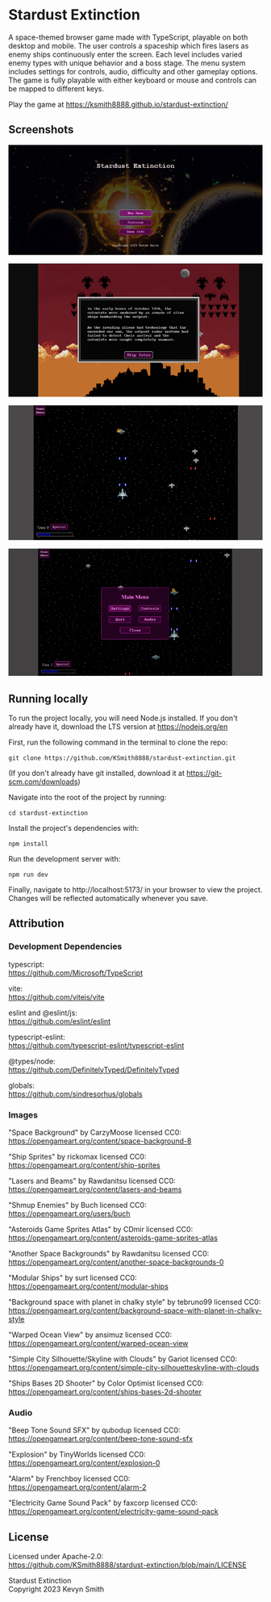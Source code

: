 # Stardust Extinction

A space-themed browser game made with TypeScript, playable on both desktop and mobile. The user controls a spaceship which fires lasers as enemy ships continuously enter the screen. Each level includes varied enemy types with unique behavior and a boss stage. The menu system includes settings for controls, audio, difficulty and other gameplay options. The game is fully playable with either keyboard or mouse and
controls can be mapped to different keys.

Play the game at https://ksmith8888.github.io/stardust-extinction/

## Screenshots

![The title screen with gameplay options and a deep space background that shows a supernova occurring between two planets](/public/screenshots/title-screenshot-desktop.png)

![A text box containing plot details over the silhouette of an armada of alien ships approaching a city skyline in the distance](/public/screenshots/intro-screenshot-desktop.png)

![Gameplay with spaceships firing lasers at eachother over a deep space background, along with a healthbar and menu button in two of the corners](/public/screenshots/gameplay-screenshot-desktop.png)

![An open, bright purple and partially transparent menu with the options settings, controls, quit, audio and close](/public/screenshots/menu-screenshot-desktop.png)

## Running locally

To run the project locally, you will need Node.js installed. If you don't already have it, download the LTS version at https://nodejs.org/en

First, run the following command in the terminal to clone the repo:

```
git clone https://github.com/KSmith8888/stardust-extinction.git
```

(If you don't already have git installed, download it at https://git-scm.com/downloads)

Navigate into the root of the project by running:

```
cd stardust-extinction
```

Install the project's dependencies with:

```
npm install
```

Run the development server with:

```
npm run dev
```

Finally, navigate to http://localhost:5173/ in your browser to view the project. Changes will be reflected automatically whenever you save.

## Attribution

### Development Dependencies

typescript:  
https://github.com/Microsoft/TypeScript

vite:  
https://github.com/vitejs/vite

eslint and @eslint/js:  
https://github.com/eslint/eslint

typescript-eslint:  
https://github.com/typescript-eslint/typescript-eslint

@types/node:  
https://github.com/DefinitelyTyped/DefinitelyTyped

globals:  
https://github.com/sindresorhus/globals

### Images

"Space Background" by CarzyMoose licensed CC0:  
https://opengameart.org/content/space-background-8

"Ship Sprites" by rickomax licensed CC0:  
https://opengameart.org/content/ship-sprites

"Lasers and Beams" by Rawdanitsu licensed CC0:  
https://opengameart.org/content/lasers-and-beams

"Shmup Enemies" by Buch licensed CC0:  
https://opengameart.org/users/buch

"Asteroids Game Sprites Atlas" by CDmir licensed CC0:  
https://opengameart.org/content/asteroids-game-sprites-atlas

"Another Space Backgrounds" by Rawdanitsu licensed CC0:  
https://opengameart.org/content/another-space-backgrounds-0

"Modular Ships" by surt licensed CC0:  
https://opengameart.org/content/modular-ships

"Background space with planet in chalky style" by tebruno99 licensed CC0:  
https://opengameart.org/content/background-space-with-planet-in-chalky-style

"Warped Ocean View" by ansimuz licensed CC0:  
https://opengameart.org/content/warped-ocean-view

"Simple City Silhouette/Skyline with Clouds" by Gariot licensed CC0:  
https://opengameart.org/content/simple-city-silhouetteskyline-with-clouds

"Ships Bases 2D Shooter" by Color Optimist licensed CC0:  
https://opengameart.org/content/ships-bases-2d-shooter

### Audio

"Beep Tone Sound SFX" by qubodup licensed CC0:  
https://opengameart.org/content/beep-tone-sound-sfx

"Explosion" by TinyWorlds licensed CC0:  
https://opengameart.org/content/explosion-0

"Alarm" by Frenchboy licensed CC0:  
https://opengameart.org/content/alarm-2

"Electricity Game Sound Pack" by faxcorp licensed CC0:  
https://opengameart.org/content/electricity-game-sound-pack

## License

Licensed under Apache-2.0:  
https://github.com/KSmith8888/stardust-extinction/blob/main/LICENSE

Stardust Extinction  
Copyright 2023 Kevyn Smith
